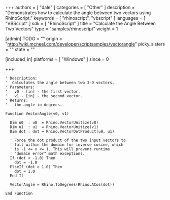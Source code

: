 +++
authors = [ "dale" ]
categories = [ "Other" ]
description = "Demonstrates how to calculate the angle between two vectors using RhinoScript."
keywords = [ "rhinoscript", "vbscript" ]
languages = [ "VBScript" ]
sdk = [ "RhinoScript" ]
title = "Calculate the Angle Between Two Vectors"
type = "samples/rhinoscript"
weight = 1

[admin]
TODO = ""
origin = "http://wiki.mcneel.com/developer/scriptsamples/vectorangle"
picky_sisters = ""
state = ""

[included_in]
platforms = [ "Windows" ]
since = 0

+++

```vbnet
' Description:
'  Calculates the angle between two 3-D vectors.
' Parameters:
'   v0 - [in] - the first vector.
'   v1 - [in] - the second vector.
' Returns:
'   the angle in degrees.

Function VectorAngle(v0, v1)

  Dim u0  : u0  = Rhino.VectorUnitize(v0)
  Dim u1  : u1  = Rhino.VectorUnitize(v1)  
  Dim dot : dot = Rhino.VectorDotProduct(u0, u1)

  ' Force the dot product of the two input vectors to
  ' fall within the domain for inverse cosine, which
  ' is -1 <= x <= 1. This will prevent runtime
  ' "domain error" math exceptions.
  If (dot < -1.0) Then
    dot = -1.0
  ElseIf (dot > 1.0) Then
    dot = 1.0
  End If

  VectorAngle = Rhino.ToDegrees(Rhino.ACos(dot))

End Function
```
